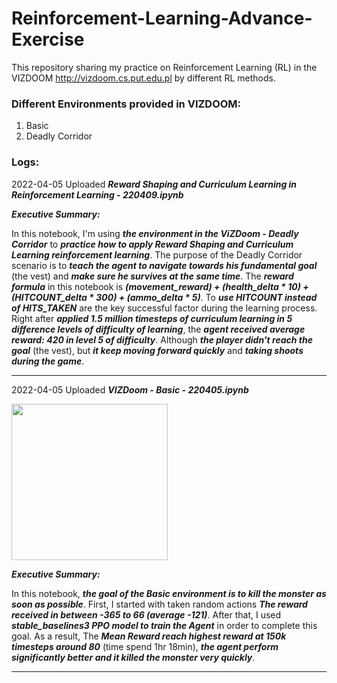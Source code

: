 # Reinforcement-Learning-Advance-Exercise

This repository sharing my practice on Reinforcement Learning (RL) in the VIZDOOM http://vizdoom.cs.put.edu.pl by different RL methods.

### Different Environments provided in VIZDOOM:
1. Basic
2. Deadly Corridor

### Logs:

2022-04-05 Uploaded ***Reward Shaping and Curriculum Learning in Reinforcement Learning - 220409.ipynb***

***Executive Summary:***

In this notebook, I'm using ***the environment in the ViZDoom - Deadly Corridor*** to ***practice how to apply Reward Shaping and Curriculum Learning reinforcement learning***. The purpose of the Deadly Corridor scenario is to ***teach the agent to navigate towards his fundamental goal*** (the vest) and ***make sure he survives at the same time***. The ***reward formula*** in this notebook is ***(movement_reward) + (health_delta * 10) + (HITCOUNT_delta * 300) + (ammo_delta * 5)***. To ***use HITCOUNT instead of HITS_TAKEN*** are the key successful factor during the learning process. Right after ***applied 1.5 million timesteps of curriculum learning in 5 difference levels of difficulty of learning***, the ***agent received average reward: 420 in level 5 of difficulty***. Although ***the player didn't reach the goal*** (the vest), but ***it keep moving forward quickly*** and ***taking shoots during the game***. 

----------------------------------------------------------------------------------------------------------

2022-04-05 Uploaded ***VIZDoom - Basic - 220405.ipynb***

<img src='http://vizdoom.cs.put.edu.pl/user/pages/01.tutorial/basic.png' width='250px'/>

***Executive Summary:***

In this notebook, ***the goal of the Basic environment is to kill the monster as soon as possible***. First, I started with taken random actions ***The reward received in between -365 to 66 (average -121)***. After that, I used ***stable_baselines3 PPO model to train the Agent*** in order to complete this goal. As a result, The ***Mean Reward reach highest reward at 150k timesteps around 80*** (time spend 1hr 18min), ***the agent perform significantly better and it killed the monster very quickly***.

----------------------------------------------------------------------------------------------------------
